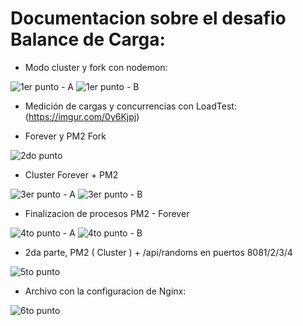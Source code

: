 # Documentacion sobre el desafio Balance de Carga:

- Modo cluster y fork con nodemon: 

![1er punto - A](https://i.imgur.com/DbdhOy2.png)
![1er punto - B](https://i.imgur.com/C4AZrXp.png)

- Medición de cargas y concurrencias con LoadTest:
(https://imgur.com/0y6Kjpj)

- Forever y PM2 Fork

![2do punto](https://i.imgur.com/wMUGaLm.png)


- Cluster Forever + PM2

![3er punto - A](https://imgur.com/7vnlp6q)
![3er punto - B](https://imgur.com/DeY0PXN)

- Finalizacion de procesos PM2 - Forever

![4to punto - A](https://imgur.com/R8PVOnP)
![4to punto - B](https://imgur.com/78QAgGO)


- 2da parte, PM2 ( Cluster ) + /api/randoms en puertos 8081/2/3/4

![5to punto](https://i.imgur.com/31dq2SV.png)

- Archivo con la configuracion de Nginx:

![6to punto](https://i.imgur.com/z3hMDSb.png)



